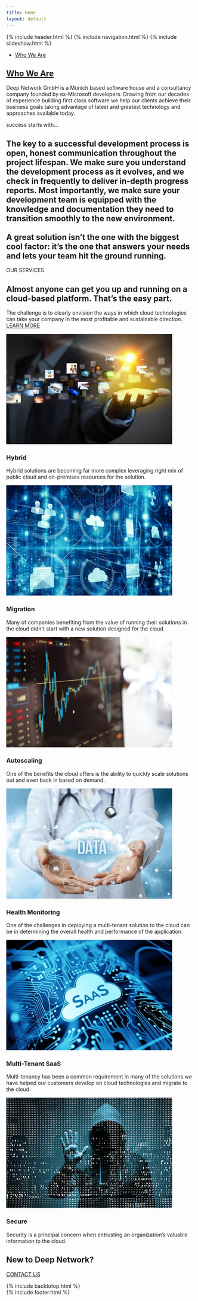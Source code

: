 ```yaml
---
title: Home
layout: default
---
```

{% include header.html %}
{% include navigation.html %}
{% include slideshow.html %}

<div id="hosting-prices" class="section-wrap t3-content-tabs">
    <div class="container">
        <ul class="nav nav-tabs" id="tab94">
            <li>
                <a data-toggle="tab" href="#module-94">Who We Are</a>
            </li>
        </ul>
        <div class="tab-content">
            <div class="tab-pane  fade in" id="module-94">
                <div class="acm-features style-2 ">
                    <div class="features-content features-content-center">
                        <div class="row">
                            <div class="features-item ">
                                <a href="who-we-are.html"><h2>Who We Are</h2></a>
                                <p>Deep Network GmbH is a Munich based software house and a consultancy company founded by ex-Microsoft developers.
                                 Drawing from our decades of experience building first class software we help our clients achieve their business goals
                                  taking advantage of latest and greatest technology and approaches available today.
                                 </p>
                            </div>
                        </div>
                    </div>
                </div>
            </div>
        </div>
        <script type="text/javascript">
            jQuery(document).ready(function () {
                jQuery("#tab94 a:first").tab("show")
            });
        </script>
    </div>
</div>
<div class="section-wrap t3-content-bottom ">
    <div class="acm-testimonial style-2 bg-image"
        style="background-image: url(images/success-starts-with.jpg);">
        <div class="container">
            <div class="row">
                <div class="col-xs-12 col-md-6 pull-right">
                    <div class="testimonial-showcase-item">
                        <div class="label-small">success starts with...</div>
                        <h2 class="testimonial-showcase-intro">The key to a successful development process is
                            open, honest communication throughout the project lifespan. We make sure you
                            understand the development process as it evolves, and we check in frequently to
                            deliver in-depth progress reports. Most importantly, we make sure your development
                            team is equipped with the knowledge and documentation they need to transition
                            smoothly to the new environment.<br /><br />A great solution isn’t the one with the
                            biggest cool factor: it’s the one that answers your needs and lets your team hit the
                            ground running.</h2>
                    </div>
                </div>
            </div>
        </div>
    </div>
    <div class="acm-features style-1">
        <div class="container">
            <div class="row">
                <div class="col-md-4 col-lg-3">
                    <div class="features-intro">
                        <div class="label-small">
                            OUR SERVICES
                        </div>
                        <h2 class="acm-features-title">
                            Almost anyone can get you up and running on a cloud-based platform. That’s the easy
                            part.
                        </h2>
                        <p class="acm-features-intro">
                            The challenge is to clearly envision the ways in which cloud technologies can take
                            your company in the most profitable and sustainable direction.<br />
                            <a class="btn btn-primary btn-rounded btn-border" href="our-services.html">LEARN
                                MORE</a>
                        </p>
                    </div>
                </div>
                <div class="col-md-8 col-lg-9">
                    <div id="acm-feature-93" class="acm-feature-slide">
                        <div class="owl-carousel owl-theme">
                            <div class="features-item col">
                                <div class="features-item-inner">
                                    <div class="features-img">
                                        <img src="images/hybrid-solutions.jpg" alt="" />
                                    </div>
                                    <h3>Hybrid</h3>
                                    <p>Hybrid solutions are becoming far more complex leveraging right mix of
                                        public cloud and on-premises resources for the solution.</p>
                                </div>
                            </div>
                            <div class="features-item col">
                                <div class="features-item-inner">
                                    <div class="features-img">
                                        <img src="images/migration.jpg" alt="" />
                                    </div>
                                    <h3>Migration</h3>
                                    <p>Many of companies benefiting from the value of running their solutions in
                                        the cloud didn't start with a new solution designed for the cloud.</p>
                                </div>
                            </div>
                            <div class="features-item col">
                                <div class="features-item-inner">
                                    <div class="features-img">
                                        <img src="images/autoscaling.jpg" alt="" />
                                    </div>
                                    <h3>Autoscaling</h3>
                                    <p>One of the benefits the cloud offers is the ability to quickly scale
                                        solutions out and even back in based on demand.</p>
                                </div>
                            </div>
                            <div class="features-item col">
                                <div class="features-item-inner">
                                    <div class="features-img">
                                        <img src="images/health-monitoring.jpg" alt="" />
                                    </div>
                                    <h3>Health Monitoring</h3>
                                    <p>One of the challenges in deploying a multi-tenant solution to the cloud
                                        can be in determining the overall health and performance of the
                                        application.</p>
                                </div>
                            </div>
                            <div class="features-item col">
                                <div class="features-item-inner">
                                    <div class="features-img">
                                        <img src="images/multi-tenant-saas.jpg" alt="" />
                                    </div>
                                    <h3>Multi-Tenant SaaS</h3>
                                    <p>Multi-tenancy has been a common requirement in many of the solutions we
                                        have helped our customers develop on cloud technologies and migrate to
                                        the cloud.</p>
                                </div>
                            </div>
                            <div class="features-item col">
                                <div class="features-item-inner">
                                    <div class="features-img">
                                        <img src="images/security.jpg" alt="" />
                                    </div>
                                    <h3>Secure</h3>
                                    <p>Security is a principal concern when entrusting an organization’s
                                        valuable information to the cloud.</p>
                                </div>
                            </div>
                        </div>
                    </div>
                </div>
            </div>
        </div>
    </div>
    <script>
        (function ($) {
            jQuery(document).ready(function ($) {
                $("#acm-feature-93 .owl-carousel").owlCarousel({
                    addClassActive: true,
                    items: 2,
                    itemsDesktop: [
                        1199, 2
                    ],
                    itemsDesktopSmall: [
                        979, 2
                    ],
                    itemsTablet: [
                        768, 2
                    ],
                    itemsTabletSmall: false,
                    itemsMobile: [
                        479, 1
                    ],
                    itemsScaleUp: true,
                    navigation: true,
                    navigationText: [
                        "<svg class='serviceicons'><use xlink:href='../images/sprite.svg#icon-caret-left'></use></svg>", 
                        "<svg class='serviceicons'><use xlink:href='../images/sprite.svg#icon-caret-right'></use></svg>"
                    ],
                    pagination: false,
                    paginationNumbers: false,
                    autoPlay: false
                });
            });
        })(jQuery);
    </script>
    <div class="acm-cta style-1" style="background-image: url(images/dnbgreen.png);">
        <div class="container">
            <div class="cta-content">
                <h2>New to Deep Network?</h2>
                <a href="contact-us.html" class="btn btn-default">
                    CONTACT US
                </a>
            </div>
        </div>
    </div>
</div>

{% include backtotop.html %}      
{% include footer.html %}
